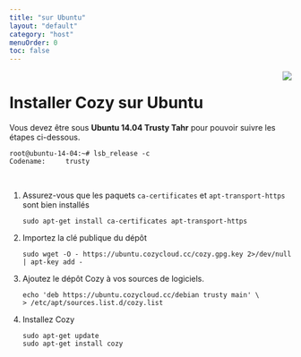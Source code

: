```yaml
---
title: "sur Ubuntu"
layout: "default"
category: "host"
menuOrder: 0
toc: false
---
```



<div style="height: 0; overflow: shown; text-align: right">
<img src="/assets/images/ubuntu-logo.png">
</div>

# Installer Cozy sur Ubuntu

Vous devez être sous **Ubuntu 14.04 Trusty Tahr** pour pouvoir suivre les étapes ci-dessous.

```
root@ubuntu-14-04:~# lsb_release -c
Codename:     trusty
```

<br>

1. Assurez-vous que les paquets `ca-certificates` et `apt-transport-https` sont bien installés
    ```
    sudo apt-get install ca-certificates apt-transport-https
    ```
2. Importez la clé publique du dépôt
    ```
    sudo wget -O - https://ubuntu.cozycloud.cc/cozy.gpg.key 2>/dev/null | apt-key add -
    ```
3. Ajoutez le dépôt Cozy à vos sources de logiciels.
    ```
    echo 'deb https://ubuntu.cozycloud.cc/debian trusty main' \
    > /etc/apt/sources.list.d/cozy.list
    ```
4. Installez Cozy
    ```
    sudo apt-get update
    sudo apt-get install cozy
    ```

